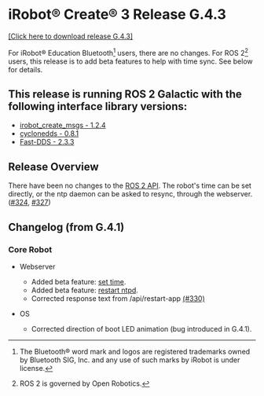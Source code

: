 # iRobot® Create® 3 Release G.4.3
[[Click here to download release G.4.3]](https://edu.irobot.com/create3/firmware/G.4.3)

For iRobot® Education Bluetooth[^1] users, there are no changes.
For ROS 2[^2] users, this release is to add beta features to help with time sync.
See below for details.


## This release is running ROS 2 Galactic with the following interface library versions:

- [irobot_create_msgs - 1.2.4](https://github.com/iRobotEducation/irobot_create_msgs/tree/1.2.4)
- [cyclonedds - 0.8.1](https://github.com/eclipse-cyclonedds/cyclonedds/tree/0.8.1)
- [Fast-DDS - 2.3.3](https://github.com/eProsima/Fast-DDS/tree/2.3.3)

## Release Overview
There have been no changes to the [ROS 2 API](../../api/ros2/).
The robot's time can be set directly, or the ntp daemon can be asked to resync, through the webserver. ([#324](https://github.com/iRobotEducation/create3_docs/issues/324), [#327](https://github.com/iRobotEducation/create3_docs/issues/327))

## Changelog (from G.4.1)
### Core Robot
* Webserver
    * Added beta feature: [set time](../../webserver/set-datetime/).
    * Added beta feature: [restart ntpd](../../webserver/restart-ntpd/).
    * Corrected response text from /api/restart-app [(#330)](https://github.com/iRobotEducation/create3_docs/issues/330)

* OS
    * Corrected direction of boot LED animation (bug introduced in G.4.1).

[^1]: The Bluetooth® word mark and logos are registered trademarks owned by Bluetooth SIG, Inc. and any use of such marks by iRobot is under license.
[^2]: ROS 2 is governed by Open Robotics.
[^3]: All other trademarks mentioned are the property of their respective owners.

